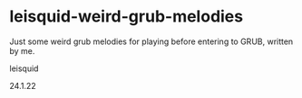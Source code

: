 # leisquid-weird-grub-melodies

Just some weird grub melodies for playing before entering to GRUB, written by me.

leisquid

24.1.22
